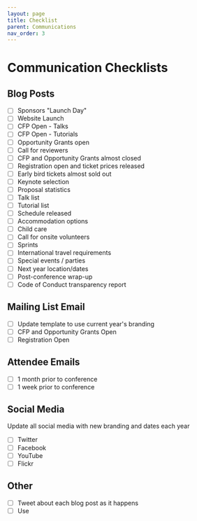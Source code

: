 ```yaml
---
layout: page
title: Checklist
parent: Communications
nav_order: 3
---
```


# Communication Checklists

## Blog Posts

- [ ] Sponsors "Launch Day"
- [ ] Website Launch
- [ ] CFP Open - Talks
- [ ] CFP Open - Tutorials
- [ ] Opportunity Grants open
- [ ] Call for reviewers
- [ ] CFP and Opportunity Grants almost closed
- [ ] Registration open and ticket prices released
- [ ] Early bird tickets almost sold out
- [ ] Keynote selection
- [ ] Proposal statistics
- [ ] Talk list
- [ ] Tutorial list
- [ ] Schedule released
- [ ] Accommodation options
- [ ] Child care
- [ ] Call for onsite volunteers
- [ ] Sprints
- [ ] International travel requirements
- [ ] Special events / parties
- [ ] Next year location/dates
- [ ] Post-conference wrap-up
- [ ] Code of Conduct transparency report

## Mailing List Email

- [ ] Update template to use current year's branding
- [ ] CFP and Opportunity Grants Open
- [ ] Registration Open

## Attendee Emails

- [ ] 1 month prior to conference
- [ ] 1 week prior to conference

## Social Media

Update all social media with new branding and dates each year

- [ ] Twitter
- [ ] Facebook
- [ ] YouTube
- [ ] Flickr

## Other

- [ ] Tweet about each blog post as it happens
- [ ] Use
